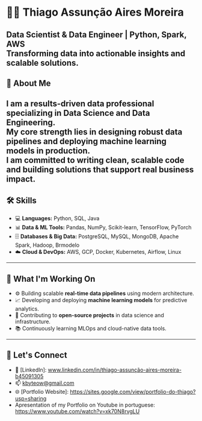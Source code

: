 # 👨‍💻 Thiago Assunção Aires Moreira

**Data Scientist & Data Engineer** | Python, Spark, AWS  
Transforming data into actionable insights and scalable solutions.  
---
## 📌 About Me  
I am a results-driven data professional specializing in **Data Science** and **Data Engineering**.  
My core strength lies in designing robust data pipelines and deploying machine learning models in production.  
I am committed to writing clean, scalable code and building solutions that support real business impact.  
---
## 🛠️ Skills  
- 💻 **Languages:** Python, SQL, Java  
- 📊 **Data & ML Tools:** Pandas, NumPy, Scikit-learn, TensorFlow, PyTorch  
- 🗄️ **Databases & Big Data:** PostgreSQL, MySQL, MongoDB, Apache Spark, Hadoop, Brmodelo
- ☁️ **Cloud & DevOps:** AWS, GCP, Docker, Kubernetes, Airflow, Linux  
---
## 🚀 What I'm Working On  
- ⚙️ Building scalable **real-time data pipelines** using modern architecture.  
- 📈 Developing and deploying **machine learning models** for predictive analytics.  
- 🤝 Contributing to **open-source projects** in data science and infrastructure.  
- 📚 Continuously learning MLOps and cloud-native data tools.  
---
## 🤝 Let's Connect  
- 🔗 [LinkedIn]: www.linkedin.com/in/thiago-assunção-aires-moreira-b45091305  
- 📫 kbyteow@gmail.com  
- 🌐 [Portfolio Website]: https://sites.google.com/view/portfolio-do-thiago?usp=sharing
- Apresentation of my Portfolio on Youtube in portuguese: https://www.youtube.com/watch?v=xk70N8rvgLU
